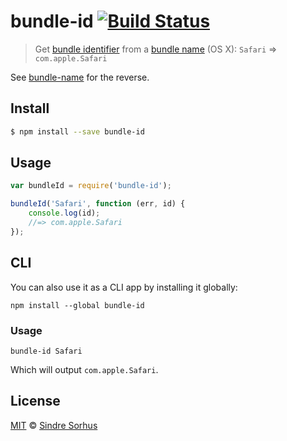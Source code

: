 # bundle-id [![Build Status](https://travis-ci.org/sindresorhus/bundle-id.svg?branch=master)](https://travis-ci.org/sindresorhus/bundle-id)

> Get [bundle identifier](https://developer.apple.com/library/Mac/documentation/General/Reference/InfoPlistKeyReference/Articles/CoreFoundationKeys.html#//apple_ref/doc/plist/info/CFBundleIdentifier) from a [bundle name](https://developer.apple.com/library/Mac/documentation/General/Reference/InfoPlistKeyReference/Articles/CoreFoundationKeys.html#//apple_ref/doc/plist/info/CFBundleName) (OS X): `Safari` => `com.apple.Safari`

See [bundle-name](https://github.com/sindresorhus/bundle-name) for the reverse.


## Install

```bash
$ npm install --save bundle-id
```


## Usage

```js
var bundleId = require('bundle-id');

bundleId('Safari', function (err, id) {
	console.log(id);
	//=> com.apple.Safari
});
```


## CLI

You can also use it as a CLI app by installing it globally:

```
npm install --global bundle-id
```

### Usage

```
bundle-id Safari
```

Which will output `com.apple.Safari`.


## License

[MIT](http://opensource.org/licenses/MIT) © [Sindre Sorhus](http://sindresorhus.com)
